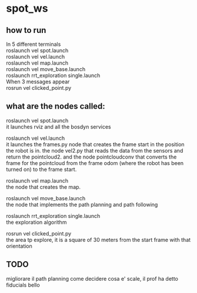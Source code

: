 # spot_ws
## how to run
In 5 different terminals  
roslaunch vel spot.launch  
roslaunch vel vel.launch  
roslaunch vel map.launch  
roslaunch vel move_base.launch  
roslaunch rrt_exploration single.launch  
When 3 messages appear  
rosrun vel clicked_point.py  


## what are the nodes called:
roslaunch vel spot.launch    
it launches rviz and all the bosdyn services

roslaunch vel vel.launch  
it launches the frames.py node that creates the frame start in the position the robot is in. the node vel2.py that reads the data from the sensors and return the pointcloud2. and the node pointcloudconv that converts the frame for the pointcloud from the frame odom (where the robot has been turned on) to the frame start.

roslaunch vel map.launch   
the node that creates the map. 

roslaunch vel move_base.launch   
the node that implements the path planning and path following

roslaunch rrt_exploration single.launch    
the exploration algorithm

rosrun vel clicked_point.py    
the area tp explore, it is a square of 30 meters from the start frame with that orientation

## TODO
migliorare il path planning
come decidere cosa e' scale, il prof ha detto fiducials bello

